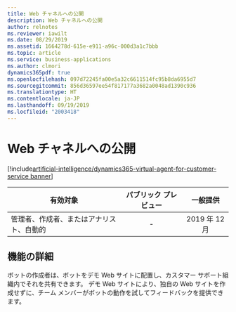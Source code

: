 ```yaml
---
title: Web チャネルへの公開
description: Web チャネルへの公開
author: relnotes
ms.reviewer: iawilt
ms.date: 08/29/2019
ms.assetid: 1664278d-615e-e911-a96c-000d3a1c7bbb
ms.topic: article
ms.service: business-applications
ms.author: clmori
dynamics365pdf: true
ms.openlocfilehash: 097d72245fa00e5a32c6611514fc95b8da6955d7
ms.sourcegitcommit: 856d36597ee54f817177a3682a0048ad1390c936
ms.translationtype: HT
ms.contentlocale: ja-JP
ms.lasthandoff: 09/19/2019
ms.locfileid: "2003418"
---
```

# <a name="publish-to-web-channels"></a>Web チャネルへの公開
[!include[artificial-intelligence/dynamics365-virtual-agent-for-customer-service banner](../includes/artificial-intelligence/dynamics365-virtual-agent-for-customer-service.md)]

| 有効対象    |  パブリック プレビュー | 一般提供 | 
| ---------- | :----------: |:----------: |
|管理者、作成者、またはアナリスト、自動的|-| 2019 年 12 月|






## <a name="feature-details"></a>機能の詳細
<!--feature detail start -->
ボットの作成者は、ボットをデモ Web サイトに配置し、カスタマー サポート組織内でそれを共有できます。 デモ Web サイトにより、独自の Web サイトを作成せずに、チーム メンバーがボットの動作を試してフィードバックを提供できます。
<!--feature detail end -->











